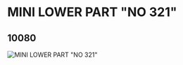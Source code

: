 # MINI LOWER PART "NO 321"
## 10080
![MINI LOWER PART "NO 321"](https://lc-www-live-s.legocdn.com/media/bricks/5/2/6000446.jpg)